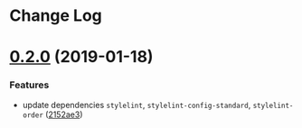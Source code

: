 # Change Log

<a name="0.2.0"></a>
# [0.2.0](https://github.com/TinkoffCreditSystems/linters/compare/v0.1.0...v0.2.0) (2019-01-18)


### Features

* update dependencies `stylelint`, `stylelint-config-standard`, `stylelint-order` ([2152ae3](https://github.com/TinkoffCreditSystems/linters/commit/2152ae3))
